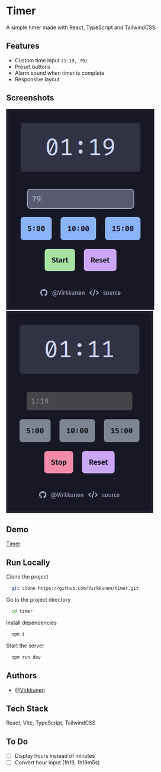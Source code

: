
# Timer

A simple timer made with React, TypeScript and TailwindCSS


## Features

- Custom time input `(1:19, 79)`
- Preset buttons 
- Alarm sound when timer is complete
- Responsive layout


## Screenshots

![Preview 01](./assets/prev01.png)
![Preview 02](./assets/prev02.png)


## Demo

[Timer](https://vrkknn.net/timer)


## Run Locally

Clone the project

```bash
  git clone https://github.com/Virkkunen/timer.git
```

Go to the project directory

```bash
  cd timer
```

Install dependencies

```bash
  npm i
```

Start the server

```bash
  npm run dev
```


## Authors

- [@Virkkunen](https://www.github.com/Virkkunen)


## Tech Stack

React, Vite, TypeScript, TailwindCSS


## To Do
- [ ] Display hours instead of minutes
- [ ] Convert hour input (1h19, 1h19m5s)
